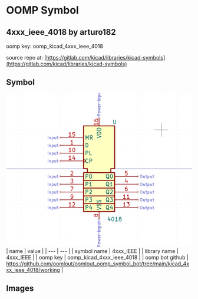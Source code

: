 # OOMP Symbol  
## 4xxx_ieee_4018  by arturo182  
  
oomp key: oomp_kicad_4xxx_ieee_4018  
  
source repo at: [https://gitlab.com/kicad/libraries/kicad-symbols](https://gitlab.com/kicad/libraries/kicad-symbols)  
## Symbol  
  
[![working.png](working_600.png)](working.png)  
| name | value | 
| --- | --- | 
| symbol name | 4xxx_IEEE | 
| library name | 4xxx_IEEE | 
| oomp key | oomp_kicad_4xxx_ieee_4018 | 
| oomp bot github | https://github.com/oomlout/oomlout_oomp_symbol_bot/tree/main/kicad_4xxx_ieee_4018/working | 
## Images  
